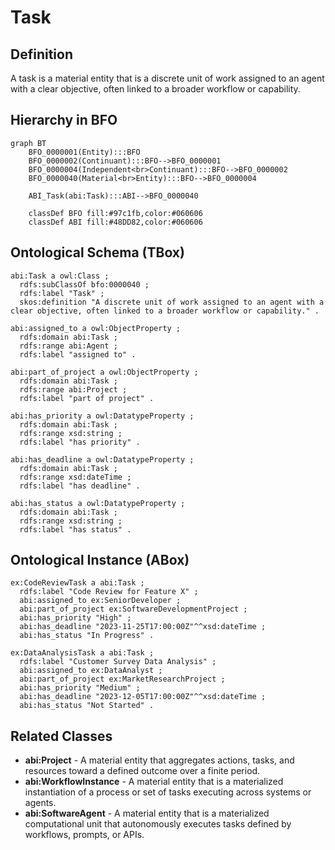 # Task

## Definition
A task is a material entity that is a discrete unit of work assigned to an agent with a clear objective, often linked to a broader workflow or capability.

## Hierarchy in BFO
```mermaid
graph BT
    BFO_0000001(Entity):::BFO
    BFO_0000002(Continuant):::BFO-->BFO_0000001
    BFO_0000004(Independent<br>Continuant):::BFO-->BFO_0000002
    BFO_0000040(Material<br>Entity):::BFO-->BFO_0000004
    
    ABI_Task(abi:Task):::ABI-->BFO_0000040
    
    classDef BFO fill:#97c1fb,color:#060606
    classDef ABI fill:#48DD82,color:#060606
```

## Ontological Schema (TBox)
```turtle
abi:Task a owl:Class ;
  rdfs:subClassOf bfo:0000040 ;
  rdfs:label "Task" ;
  skos:definition "A discrete unit of work assigned to an agent with a clear objective, often linked to a broader workflow or capability." .

abi:assigned_to a owl:ObjectProperty ;
  rdfs:domain abi:Task ;
  rdfs:range abi:Agent ;
  rdfs:label "assigned to" .

abi:part_of_project a owl:ObjectProperty ;
  rdfs:domain abi:Task ;
  rdfs:range abi:Project ;
  rdfs:label "part of project" .

abi:has_priority a owl:DatatypeProperty ;
  rdfs:domain abi:Task ;
  rdfs:range xsd:string ;
  rdfs:label "has priority" .

abi:has_deadline a owl:DatatypeProperty ;
  rdfs:domain abi:Task ;
  rdfs:range xsd:dateTime ;
  rdfs:label "has deadline" .

abi:has_status a owl:DatatypeProperty ;
  rdfs:domain abi:Task ;
  rdfs:range xsd:string ;
  rdfs:label "has status" .
```

## Ontological Instance (ABox)
```turtle
ex:CodeReviewTask a abi:Task ;
  rdfs:label "Code Review for Feature X" ;
  abi:assigned_to ex:SeniorDeveloper ;
  abi:part_of_project ex:SoftwareDevelopmentProject ;
  abi:has_priority "High" ;
  abi:has_deadline "2023-11-25T17:00:00Z"^^xsd:dateTime ;
  abi:has_status "In Progress" .

ex:DataAnalysisTask a abi:Task ;
  rdfs:label "Customer Survey Data Analysis" ;
  abi:assigned_to ex:DataAnalyst ;
  abi:part_of_project ex:MarketResearchProject ;
  abi:has_priority "Medium" ;
  abi:has_deadline "2023-12-05T17:00:00Z"^^xsd:dateTime ;
  abi:has_status "Not Started" .
```

## Related Classes
- **abi:Project** - A material entity that aggregates actions, tasks, and resources toward a defined outcome over a finite period.
- **abi:WorkflowInstance** - A material entity that is a materialized instantiation of a process or set of tasks executing across systems or agents.
- **abi:SoftwareAgent** - A material entity that is a materialized computational unit that autonomously executes tasks defined by workflows, prompts, or APIs. 